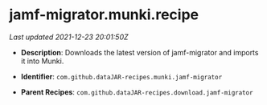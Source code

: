 # jamf-migrator.munki.recipe

_Last updated 2021-12-23 20:01:50Z_

- **Description**: Downloads the latest version of jamf-migrator and imports it into Munki.

- **Identifier**: `com.github.dataJAR-recipes.munki.jamf-migrator`

- **Parent Recipes**: `com.github.dataJAR-recipes.download.jamf-migrator`
